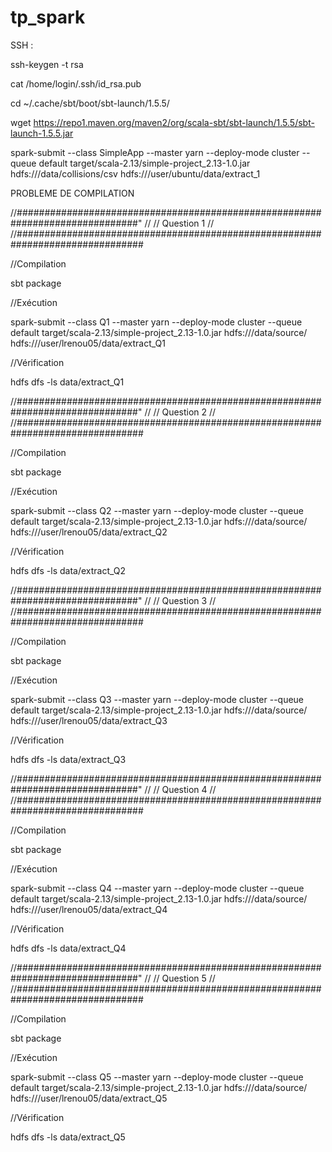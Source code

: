 # tp_spark

SSH : 


ssh-keygen -t rsa


cat /home/login/.ssh/id_rsa.pub


cd  ~/.cache/sbt/boot/sbt-launch/1.5.5/


wget https://repo1.maven.org/maven2/org/scala-sbt/sbt-launch/1.5.5/sbt-launch-1.5.5.jar


spark-submit --class SimpleApp     --master yarn     --deploy-mode cluster     --queue default     target/scala-2.13/simple-project_2.13-1.0.jar hdfs:///data/collisions/csv hdfs:///user/ubuntu/data/extract_1


PROBLEME DE COMPILATION


//##############################################################################"
//
//          Question 1
//
//###############################################################################

//Compilation

sbt package

//Exécution

spark-submit --class Q1 --master yarn --deploy-mode cluster --queue default target/scala-2.13/simple-project_2.13-1.0.jar hdfs:///data/source/ hdfs:///user/lrenou05/data/extract_Q1

//Vérification

hdfs dfs -ls data/extract_Q1



//##############################################################################"
//
//          Question 2
//
//###############################################################################

//Compilation

sbt package

//Exécution

spark-submit --class Q2 --master yarn --deploy-mode cluster --queue default target/scala-2.13/simple-project_2.13-1.0.jar hdfs:///data/source/ hdfs:///user/lrenou05/data/extract_Q2

//Vérification

hdfs dfs -ls data/extract_Q2


//##############################################################################"
//
//          Question 3
//
//###############################################################################

//Compilation

sbt package

//Exécution

spark-submit --class Q3 --master yarn --deploy-mode cluster --queue default target/scala-2.13/simple-project_2.13-1.0.jar hdfs:///data/source/ hdfs:///user/lrenou05/data/extract_Q3

//Vérification

hdfs dfs -ls data/extract_Q3

//##############################################################################"
//
//          Question 4
//
//###############################################################################

//Compilation

sbt package

//Exécution

spark-submit --class Q4 --master yarn --deploy-mode cluster --queue default target/scala-2.13/simple-project_2.13-1.0.jar hdfs:///data/source/ hdfs:///user/lrenou05/data/extract_Q4

//Vérification

hdfs dfs -ls data/extract_Q4


//##############################################################################"
//
//          Question 5
//
//###############################################################################

//Compilation

sbt package

//Exécution

spark-submit --class Q5 --master yarn --deploy-mode cluster --queue default target/scala-2.13/simple-project_2.13-1.0.jar hdfs:///data/source/ hdfs:///user/lrenou05/data/extract_Q5

//Vérification

hdfs dfs -ls data/extract_Q5

